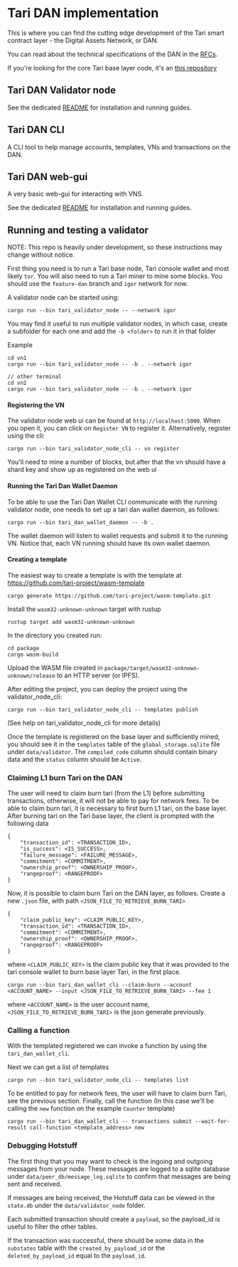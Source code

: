 # Tari DAN implementation

This is where you can find the cutting edge development of the Tari smart contract layer - the Digital Assets 
Network, or DAN.

You can read about the technical specifications of the DAN in the [RFCs](https://rfc.tari.com).

If you're looking for the core Tari base layer code, it's an [this repository](https://github.com/tari-project/tari)

## Tari DAN Validator node

See the dedicated [README](./applications/tari_validator_node/README.md) for installation and running guides.

## Tari DAN CLI

A CLI tool to help manage accounts, templates, VNs and transactions on the DAN.

## Tari DAN web-gui

A very basic web-gui for interacting with VNS.

See the dedicated [README](./applications/tari_validator_node_web_ui/README.md) for installation and running guides.

## Running and testing a validator

NOTE: This repo is heavily under development, so these instructions may change without notice.

First thing you need is to run a Tari base node, Tari console wallet and most likely `tor`. You will also need to run a Tari miner to mine some 
blocks. You should use the `feature-dan` branch and `igor` network for now.

A validator node can be started using:

```
cargo run --bin tari_validator_node -- --network igor
``` 

You may find it useful to run multiple validator nodes, in which case, create a subfolder for each one and add the `-b <folder>` to run it in that folder

Example
```
cd vn1 
cargo run --bin tari_validator_node -- -b . --network igor

// other terminal 
cd vn2
cargo run --bin tari_validator_node -- -b . --network igor
```

#### Registering the VN
The validator node web ui can be found at `http://localhost:5000`. When you open it, you can click on `Register VN` to register it. Alternatively, register using the cli:
```
cargo run --bin tari_validator_node_cli -- vn register
```

You'll need to mine a number of blocks, but after that the vn should have a shard key and show up as registered on the web ui

#### Running the Tari Dan Wallet Daemon
To be able to use the Tari Dan Wallet CLI communicate with the running validator node, one needs to set up a tari dan wallet daemon,
as follows:
```
cargo run --bin tari_dan_wallet_daemon -- -b .
```

The wallet daemon will listen to wallet requests and submit it to the running VN. Notice that, each VN running should have
its own wallet daemon. 

#### Creating a template 

The easiest way to create a template is with the template at https://github.com/tari-project/wasm-template 

```
cargo generate https://github.com/tari-project/wasm-template.git
```

Install the `wasm32-unknown-unknown` target with rustup

```
rustup target add wasm32-unknown-unknown
```

In the directory you created run:

```
cd package
cargo wasm-build
```

Upload the WASM file created in `package/target/wasm32-unknown-unknown/release` to an HTTP server (or IPFS).

After editing the project, you can deploy the project using the validator_node_cli:

```
cargo run --bin tari_validator_node_cli -- templates publish 
```

(See help on tari_validator_node_cli for more details)

Once the template is registered on the base layer and sufficiently mined, you should see it in the `templates` table of the `global_storage.sqlite` file  under `data/validator`. The `compiled_code` column should contain binary data and the `status` column should be `Active`.

### Claiming L1 burn Tari on the DAN

The user will need to claim burn tari (from the L1) before submitting transactions, otherwise, it will not be
able to pay for network fees. To be able to claim burn tari, it is necessary to first burn L1 tari, on the base layer. After
burning tari on the Tari base layer, the client is prompted with the following data

```
{
    "transaction_id": <TRANSACTION_ID>,
    "is_success": <IS_SUCCESS>,
    "failure_message": <FAILURE_MESSAGE>,
    "commitment": <COMMITMENT>,
    "ownership_proof": <OWNERSHIP_PROOF>,
    "rangeproof": <RANGEPROOF>
}
```

Now, it is possible to claim burn Tari on the DAN layer, as follows. Create a new `.json` file, with path
`<JSON_FILE_TO_RETRIEVE_BURN_TARI>`

```
{
    "claim_public_key": <CLAIM_PUBLIC_KEY>,
    "transaction_id": <TRANSACTION_ID>,
    "commitment": <COMMITMENT>,
    "ownership_proof": <OWNERSHIP_PROOF>,
    "rangeproof": <RANGEPROOF>
}
```

where `<CLAIM_PUBLIC_KEY>` is the claim public key that it was provided to the tari console wallet to burn base layer Tari,
in the first place.

```
cargo run --bin tari_dan_wallet_cli --claim-burn --account <ACCOUNT_NAME> --input <JSON_FILE_TO_RETRIEVE_BURN_TARI> --fee 1
```

where `<ACCOUNT_NAME>` is the user account name, `<JSON_FILE_TO_RETRIEVE_BURN_TARI>` is the json generate previously.


### Calling a function
With the templated registered we can invoke a function by using the `tari_dan_wallet_cli`.

Next we can get a list of templates

```
cargo run --bin tari_validator_node_cli -- templates list
```

To be entitled to pay for network fees, the user will have to claim burn Tari, see the previous section.
Finally, call the function (In this case we'll be calling the `new` function on the example `Counter` template)

```
cargo run --bin tari_dan_wallet_cli -- transactions submit --wait-for-result call-function <template_address> new 
```

### Debugging Hotstuff 
The first thing that you may want to check is the ingoing and outgoing messages from your node. These messages are logged to a sqlite database under `data/peer_db/message_log.sqlite` to confirm that messages are being sent and received.

If messages are being received, the Hotstuff data can be viewed in the `state.db` under the `data/validator_node` folder.

Each submitted transaction should create a `payload`, so the payload_id is useful to filter the other tables.

If the transaction was successful, there should be some data in the `substates` table with the `created_by_payload_id` or the `deleted_by_payload_id` equal to the `payload_id`.






